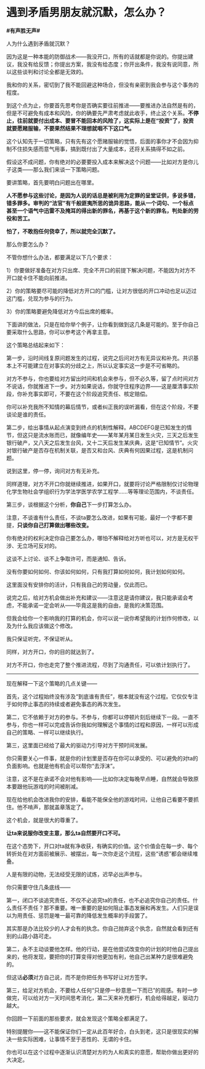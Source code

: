 # 遇到矛盾男朋友就沉默，怎么办？
**#有声胜无声#** 

人为什么遇到矛盾就沉默？

因为这是一种本能的防御战术——我没开口，所有的话就都是你说的。你提出建议，我没有给反馈；你提出方案，我没有给态度；你开出条件，我没有说同意，所以这些谈判和讨论全都是无效的。

我和你的关系，密切到了我不能回避这种场合，但没有亲密到我会参与这个事务的程度。

到这个点为止，你要首先思考你是否确实要往前推进——要推进办法自然是有的，但是不可避免有成本和风险，你的确要先严肃考虑就此收手，终止这个关系。**不停止，往前就要付出成本、要冒不能回本的风险了，这实际上是在“投资”了，投资就要愿赌服输，不要果然结果不理想就咽不下这口气。**

这个认知先于一切策略，只有先有这个愿赌服输的觉悟，后面的事你才不会因为抑制不住损失感而意气用事，搞到既付出了大量成本，还将关系搞得不如之前。

假设这不成问题，你有绝对的必要要投入成本来解决这个问题——比如对方是你儿子这类——那么我们来谈一下策略问题。

要讲策略，首先要明白问题出在哪里。

**人不愿参与这些讨论，是因为人说的话总是被利用为定罪的呈堂证供，多说多错，错多罪多。审判的“法官”有千般匪夷所思的诡异思路，能从一个词句、一个标点甚至一个语气中迅雷不及掩耳的得出新的罪名，再基于这个新的罪名，判处新的劳役和苦工。**

**怕了，不敢抱任何侥幸了，所以就完全沉默了。**

那么你要怎么办？

不管你想什么办法，都要满足以下几个要求：

1）你要做好准备在对方只出席、完全不开口的前提下解决问题，不能因为对方不开口就卡住不能向前推进。

2）你的策略要尽可能的降低对方开口的门槛，让对方很低的开口冲动也足以迈过这门槛，兑现为参与的行为。

3）你的策略要避免降低对方今后出席的概率。

下面讲的做法，只是在给你举个例子，让你看到做到这几条是可能的。至于你自己要采取什么思路，你可以参考这个再拿主意。

这个策略总结起来如下：

第一步，沿时间线复原问题发生的过程，说完之后问对方有无异议和补充。共识基本上不可能建立在对事实的分歧之上，所以认定事实这一步是不可省略的。

对方不参与，你也要给对方留出时间和机会来参与，但不必久等，留了点时间对方不说话，你就推进下一步。对方如果说话，你就守住程序边界——这是厘清事实阶段，你补充事实即可，不要在这个阶段追究责任、核定赔偿。

你可以补充我所不知情的幕后情节，或者纠正我的误听漏看，但在这个阶段，不要谈论是谁的责任。



第二步，给出事情从起点演变到终点的机制性解释。ABCDEFG是已知发生的情节，但这只是流水账而已，就像编年史——某年某月某日发生火灾，三天之后发生银行破产，又八天之后发生台风，又十二天后发生某庆典，这是“已知情节”。火灾对银行破产是否存在机制关联，是否又和台风、庆典有何因果过程，这是机制问题。

说到这里，停一停，询问对方有无补充。

同样道理，对方不开口你就继续推进，如果开口，就要将讨论严格限制仅讨论物理化学生物社会学组织行为学法学医学农学工程学……等等理论范围内，不谈责任。



第三步，谈根据这个分析，**你自己**下一步打算怎么办。

注意，不谈谁有什么责任，不谈ta要怎么改进，如果有可能，最好一个字都不要提，**只谈你自己打算做出哪些改变。**

你有绝对的权利决定你自己要怎么办，哪怕不解释给对方听也可以，对方是无权干涉、无立场可反对的。

这谈不上讨论、谈不上争取许可，而是通知、告诉。

没有你要如何如何、你该如何如何，只有我打算如何如何，我计划如何如何。

这里面没有安排你的活计，只有我自己的劳动量，仅此而已。

说完之后，给对方机会做出补充和建议——注意这是请你建议，我只能承诺会考虑，不能承诺一定会听从——毕竟这是我的自由，是我的决策范围。

但我会给你一个影响我的打算的机会，你可以说一说你希望我的计划作何修改，以及为什么我应该做这个修改。

我只保证听完，不保证听从。

同样，对方开口，你的目的就达到了。

对方不开口，你也走完了整个推进流程，尽到了沟通责任，可以依计划执行了。

******

现在解释一下这个策略的几点关键——

首先，这个过程始终没有涉及“到底谁有责任”，根本就没有这个过程。它仅仅专注于如何停止事态的持续或者避免事态的再次发生。

第二，它不依赖于对方的参与。不参与，你都可以停顿片刻后继续下一段。一直不参与，你也一样可以完成告诉你我如何理解这个事情的过程和原因，一样可以形成自己的策略、一样可以继续执行。

第三，这里面已经给了最大的驱动力引导对方干预时间发展。

你只需要关心一件事，就是你的计划里是否存在你可以承受的、可以避免的对ta的负面影响。也就是他有机会可以帮你“去浮沫”。

注意，这不是在承诺不会对他有影响——比如你决定每晚早点睡，自然就会导致原本要跟他玩游戏的时间被削减。

现在给他机会改进我你的安排，看能不能保全他的游戏时间，让他自己看要不要抓住。他不啃声，那就盖章落定了。

这个机会，就是很大的尊重了。

**让ta来说服你改变主意，那么ta自然要开口不可。**

在这个态势下，开口对ta就有净收获，有确实的价值。这个价值会在每一步、每个转折处在对方面前被展示、被摆出，每一次你走这个流程，这些“诱惑”都会继续堆叠。

人是有限的动物，无法经受无限的试炼，迟早必出声参与。

你只需要守住几条底线——

第一，闭口不谈追究责任，不仅不必追究ta的责任，也不必追究你自己的责任。什么责任不责任？那不重要。唯一重要的是如何阻止事态发展和再发生。人们只是误以为用责任、惩罚是唯一最可靠的降低发生概率的手段罢了。

其实那是办法比较少的人才会有的执念。你自己抛弃这个执念，自然就会看到还有别的山路小路可走。

第二，永不主动谈要他怎样。他的行动，是在他尝试改变你的计划的时他自己提出来的，他将发现，要把你的打算变得对他更加有利，他自己出某种力是很难避免的。

但这话**必须**对方自己说，而不是你把任务书写好让对方签字。

第三，给足对方机会，不要给人任何“只是停一秒意思一下而已”的观感。有时一步做完，可以给对方一天时间思考消化，第二天来补充都行，机会给得越足，驱动力越大。

你回顾一下前面的那些要求，就会发现这个策略全都满足了。

特别提醒你——这不能保证你们一定从此百年好合，白头到老，这只是很现实的解决一些实际困难，让事情不至于恶性的、无谓的卡住。

你也可以在这个过程中逐渐认识清楚对方的为人和真实的意愿，帮助你做出更好的大决定。